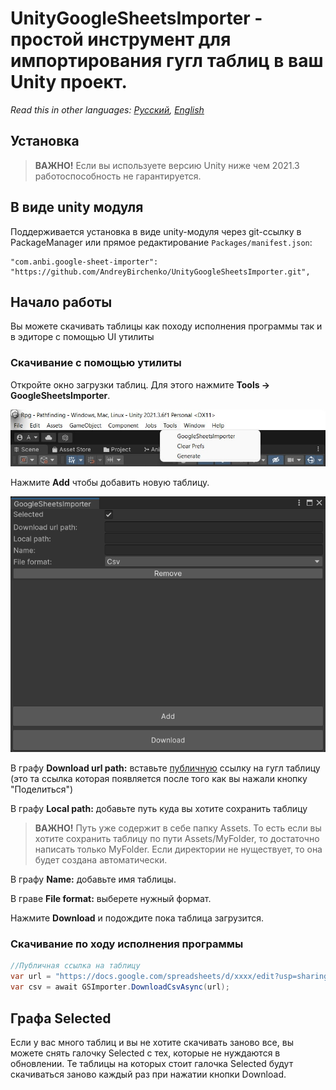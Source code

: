# UnityGoogleSheetsImporter - простой инструмент для импортирования гугл таблиц в ваш Unity проект.
*Read this in other languages: [Русский](https://github.com/AndreyBirchenko/UnityGoogleSheetsImporter/blob/master/README.md), [English](https://github.com/AndreyBirchenko/UnityGoogleSheetsImporter/blob/master/README_en.md)*

## Установка
> **ВАЖНО!** Если вы используете версию Unity ниже чем 2021.3 работоспособность не гарантируется.

## В виде unity модуля
Поддерживается установка в виде unity-модуля через git-ссылку в PackageManager или прямое редактирование `Packages/manifest.json`:
```
"com.anbi.google-sheet-importer": "https://github.com/AndreyBirchenko/UnityGoogleSheetsImporter.git",
```

## Начало работы
Вы можете скачивать таблицы как походу исполнения программы так и в эдиторе с помощью UI утилиты

### Скачивание с помощью утилиты

Откройте окно загрузки таблиц. Для этого нажмите **Tools -> GoogleSheetsImporter**.

![alt text](https://github.com/AndreyBirchenko/UnityGoogleSheetsImporter/blob/master/Images/photo_1.jpg)

Нажмите **Add** чтобы добавить новую таблицу.

![alt text](https://github.com/AndreyBirchenko/UnityGoogleSheetsImporter/blob/master/Images/photo_2.png)

В графу **Download url path:** вставьте [публичную](https://support.google.com/docs/answer/2494822?hl=en&co=GENIE.Platform%3DDesktop#zippy=) ссылку на гугл таблицу
(это та ссылка которая появляется после того как вы нажали кнопку "Поделиться")

В графу **Local path:** добавьте путь куда вы хотите сохранить таблицу
> **ВАЖНО!** Путь уже содержит в себе папку Assets. То есть если вы хотите сохранить таблицу по пути Assets/MyFolder, то достаточно написать только MyFolder. Если директории не нуществует, то она будет создана автоматически.

В графу **Name:** добавьте имя таблицы.

В граве **File format:** выберете нужный формат.

Нажмите **Download** и подождите пока таблица загрузится.

### Скачивание по ходу исполнения программы
```c#
//Публичная ссылка на таблицу
var url = "https://docs.google.com/spreadsheets/d/xxxx/edit?usp=sharing";
var csv = await GSImporter.DownloadCsvAsync(url);
```

## Графа Selected
Если у вас много таблиц и вы не хотите скачивать заново все, вы можете снять галочку Selected с тех, которые не нуждаются в обновлении.
Те таблицы на которых стоит галочка Selected будут скачиваться заново каждый раз при нажатии кнопки Download.